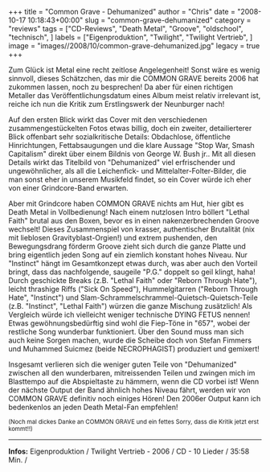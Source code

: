 +++
title = "Common Grave - Dehumanized"
author = "Chris"
date = "2008-10-17 10:18:43+00:00"
slug = "common-grave-dehumanized"
category = "reviews"
tags = ["CD-Reviews", "Death Metal", "Groove", "oldschool", "technisch", ]
labels = ["Eigenproduktion", "Twilight", "Twilight Vertrieb", ]
image = "images//2008/10/common-grave-dehumanized.jpg"
legacy = true
+++


Zum Glück ist Metal eine recht zeitlose Angelegenheit! Sonst wäre es wenig sinnvoll, dieses Schätzchen, das mir die COMMON GRAVE bereits 2006 hat zukommen lassen, noch zu besprechen! Da aber für einen richtigen Metaller das Veröffentlichungsdatum eines Album meist relativ irrelevant ist, reiche ich nun die Kritik zum Erstlingswerk der Neunburger nach!

Auf den ersten Blick wirkt das Cover mit den verschiedenen zusammengestückelten Fotos etwas billig, doch ein zweiter, detailierterer Blick offenbart sehr sozialkritische Details: Obdachlose, öffentliche Hinrichtungen, Fettabsaugungen und die klare Aussage "Stop War, Smash Capitalism" direkt über einem Bildnis von George W. Bush jr.. Mit all diesen Details wirkt das Titelbild von "Dehumanized" viel erfrischender und ungewöhnlicher, als all die Leichenfick- und Mittelalter-Folter-Bilder, die man sonst eher in unserem Musikfeld findet, so ein Cover würde ich eher von einer Grindcore-Band erwarten.

Aber mit Grindcore haben COMMON GRAVE nichts am Hut, hier gibt es Death Metal in Vollbedienung! Nach einem nutzlosen Intro böllert "Lethal Faith" brutal aus den Boxen, bevor es in einen nakenzerbrechenden Groove wechselt! Dieses Zusammenspiel von krasser, authentischer Brutalität (nix mit lieblosen Gravityblast-Orgien!) und extrem pushenden, den Bewegungsdrang förderm Groove zieht sich durch die ganze Platte und bring eigentlich jeden Song auf ein ziemlich konstant hohes Niveau. Nur "Instinct" hängt im Gesamtkonzept etwas durch, was aber auch den Vorteil bringt, dass das nachfolgende, saugeile "P.G." doppelt so geil klingt, haha!
Durch geschickte Breaks (z.B. "Lethal Faith" oder "Reborn Through Hate"), leicht thrashige Riffs ("Sick On Speed"), Hummelgitarren ("Reborn Through Hate", "Instinct") und Slam-Schrammelschrammel-Quietsch-Quietsch-Teile (z.B. "Instinct", "Lethal Faith") würzen die ganze Mischung zusätzlich! Als Vergleich würde ich vielleicht weniger technische DYING FETUS nennen! Etwas gewöhnungsbedürftig sind wohl die Fiep-Töne in "657", wobei der restliche Song wunderbar funktioniert.
Über den Sound muss man sich auch keine Sorgen machen, wurde die Scheibe doch von Stefan Fimmers und Muhammed Suicmez (beide NECROPHAGIST) produziert und gemixert!

Insgesamt verlieren sich die weniger guten Teile von "Dehumanized" zwischen all den wunderbaren, mitreissenden Teilen und zwingen mich im Blasttempo auf die Abspieltaste zu hämmern, wenn die CD vorbei ist! Wenn der nächste Output der Band ähnlich hohes Niveau fährt, werden wir von COMMON GRAVE definitiv noch einiges Hören! Den 2006er Output kann ich bedenkenlos an jeden Death Metal-Fan empfehlen!

<small>(Noch mal dickes Danke an COMMON GRAVE und ein fettes Sorry, dass die Kritik jetzt erst kommt!!)</small>



---
**Infos:**
Eigenproduktion / Twilight Vertrieb - 2006 / 
CD - 10 Lieder / 35:58 Min. / 
